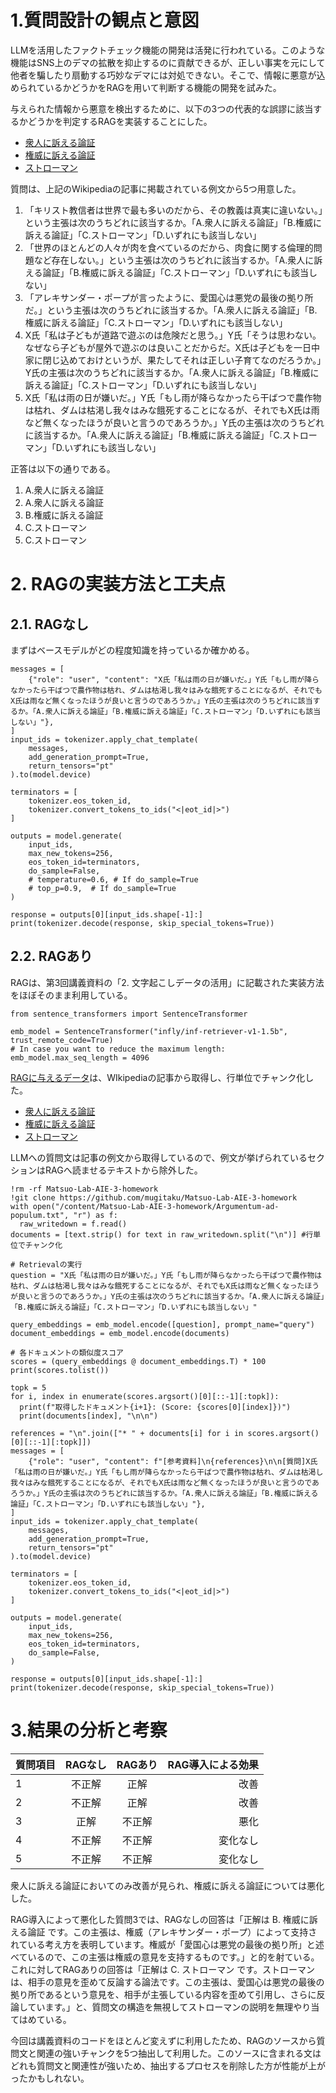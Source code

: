 # 1.質問設計の観点と意図
LLMを活用したファクトチェック機能の開発は活発に行われている。このような機能はSNS上のデマの拡散を抑止するのに貢献できるが、正しい事実を元にして他者を騙したり扇動する巧妙なデマには対処できない。そこで、情報に悪意が込められているかどうかをRAGを用いて判断する機能の開発を試みた。

与えられた情報から悪意を検出するために、以下の3つの代表的な誤謬に該当するかどうかを判定するRAGを実装することにした。
*   [衆人に訴える論証
](https://ja.wikipedia.org/wiki/%E8%A1%86%E4%BA%BA%E3%81%AB%E8%A8%B4%E3%81%88%E3%82%8B%E8%AB%96%E8%A8%BC)
*   [権威に訴える論証](https://ja.wikipedia.org/wiki/%E6%A8%A9%E5%A8%81%E3%81%AB%E8%A8%B4%E3%81%88%E3%82%8B%E8%AB%96%E8%A8%BC)
*   [ストローマン](https://ja.wikipedia.org/wiki/%E3%82%B9%E3%83%88%E3%83%AD%E3%83%BC%E3%83%9E%E3%83%B3)

質問は、上記のWikipediaの記事に掲載されている例文から5つ用意した。

1. 「キリスト教信者は世界で最も多いのだから、その教義は真実に違いない。」という主張は次のうちどれに該当するか。「A.衆人に訴える論証」「B.権威に訴える論証」「C.ストローマン」「D.いずれにも該当しない」
2. 「世界のほとんどの人々が肉を食べているのだから、肉食に関する倫理的問題など存在しない。」という主張は次のうちどれに該当するか。「A.衆人に訴える論証」「B.権威に訴える論証」「C.ストローマン」「D.いずれにも該当しない」
3. 「アレキサンダー・ポープが言ったように、愛国心は悪党の最後の拠り所だ。」という主張は次のうちどれに該当するか。「A.衆人に訴える論証」「B.権威に訴える論証」「C.ストローマン」「D.いずれにも該当しない」
4.   X氏「私は子どもが道路で遊ぶのは危険だと思う。」Y氏「そうは思わない。なぜなら子どもが屋外で遊ぶのは良いことだからだ。X氏は子どもを一日中家に閉じ込めておけというが、果たしてそれは正しい子育てなのだろうか。」Y氏の主張は次のうちどれに該当するか。「A.衆人に訴える論証」「B.権威に訴える論証」「C.ストローマン」「D.いずれにも該当しない」
5.   X氏「私は雨の日が嫌いだ。」Y氏「もし雨が降らなかったら干ばつで農作物は枯れ、ダムは枯渇し我々はみな餓死することになるが、それでもX氏は雨など無くなったほうが良いと言うのであろうか。」Y氏の主張は次のうちどれに該当するか。「A.衆人に訴える論証」「B.権威に訴える論証」「C.ストローマン」「D.いずれにも該当しない」

正答は以下の通りである。


1.   A.衆人に訴える論証
2.   A.衆人に訴える論証
3.    B.権威に訴える論証
4.    C.ストローマン
5.    C.ストローマン



# 2. RAGの実装方法と工夫点
## 2.1. RAGなし
まずはベースモデルがどの程度知識を持っているか確かめる。

```
messages = [
    {"role": "user", "content": "X氏「私は雨の日が嫌いだ。」Y氏「もし雨が降らなかったら干ばつで農作物は枯れ、ダムは枯渇し我々はみな餓死することになるが、それでもX氏は雨など無くなったほうが良いと言うのであろうか。」Y氏の主張は次のうちどれに該当するか。「A.衆人に訴える論証」「B.権威に訴える論証」「C.ストローマン」「D.いずれにも該当しない」"},
]
input_ids = tokenizer.apply_chat_template(
    messages,
    add_generation_prompt=True,
    return_tensors="pt"
).to(model.device)

terminators = [
    tokenizer.eos_token_id,
    tokenizer.convert_tokens_to_ids("<|eot_id|>")
]

outputs = model.generate(
    input_ids,
    max_new_tokens=256,
    eos_token_id=terminators,
    do_sample=False,
    # temperature=0.6, # If do_sample=True
    # top_p=0.9,  # If do_sample=True
)

response = outputs[0][input_ids.shape[-1]:]
print(tokenizer.decode(response, skip_special_tokens=True))
```

## 2.2. RAGあり
RAGは、第3回講義資料の「2. 文字起こしデータの活用」に記載された実装方法をほぼそのまま利用している。

```
from sentence_transformers import SentenceTransformer

emb_model = SentenceTransformer("infly/inf-retriever-v1-1.5b", trust_remote_code=True)
# In case you want to reduce the maximum length:
emb_model.max_seq_length = 4096
```

[RAGに与えるデータ](https://github.com/mugitaku/Matsuo-Lab-AIE-3-homework/blob/main/Argumentum-ad-populum.txt)は、WIkipediaの記事から取得し、行単位でチャンク化した。
*   [衆人に訴える論証
](https://ja.wikipedia.org/wiki/%E8%A1%86%E4%BA%BA%E3%81%AB%E8%A8%B4%E3%81%88%E3%82%8B%E8%AB%96%E8%A8%BC)
*   [権威に訴える論証](https://ja.wikipedia.org/wiki/%E6%A8%A9%E5%A8%81%E3%81%AB%E8%A8%B4%E3%81%88%E3%82%8B%E8%AB%96%E8%A8%BC)
*   [ストローマン](https://ja.wikipedia.org/wiki/%E3%82%B9%E3%83%88%E3%83%AD%E3%83%BC%E3%83%9E%E3%83%B3)

LLMへの質問文は記事の例文から取得しているので、例文が挙げられているセクションはRAGへ読ませるテキストから除外した。

```
!rm -rf Matsuo-Lab-AIE-3-homework
!git clone https://github.com/mugitaku/Matsuo-Lab-AIE-3-homework
with open("/content/Matsuo-Lab-AIE-3-homework/Argumentum-ad-populum.txt", "r") as f:
  raw_writedown = f.read()
documents = [text.strip() for text in raw_writedown.split("\n")] #行単位でチャンク化

# Retrievalの実行
question = "X氏「私は雨の日が嫌いだ。」Y氏「もし雨が降らなかったら干ばつで農作物は枯れ、ダムは枯渇し我々はみな餓死することになるが、それでもX氏は雨など無くなったほうが良いと言うのであろうか。」Y氏の主張は次のうちどれに該当するか。「A.衆人に訴える論証」「B.権威に訴える論証」「C.ストローマン」「D.いずれにも該当しない」"

query_embeddings = emb_model.encode([question], prompt_name="query")
document_embeddings = emb_model.encode(documents)

# 各ドキュメントの類似度スコア
scores = (query_embeddings @ document_embeddings.T) * 100
print(scores.tolist())
```

```
topk = 5
for i, index in enumerate(scores.argsort()[0][::-1][:topk]):
  print(f"取得したドキュメント{i+1}: (Score: {scores[0][index]})")
  print(documents[index], "\n\n")
```

```
references = "\n".join(["* " + documents[i] for i in scores.argsort()[0][::-1][:topk]])
messages = [
    {"role": "user", "content": f"[参考資料]\n{references}\n\n[質問]X氏「私は雨の日が嫌いだ。」Y氏「もし雨が降らなかったら干ばつで農作物は枯れ、ダムは枯渇し我々はみな餓死することになるが、それでもX氏は雨など無くなったほうが良いと言うのであろうか。」Y氏の主張は次のうちどれに該当するか。「A.衆人に訴える論証」「B.権威に訴える論証」「C.ストローマン」「D.いずれにも該当しない」"},
]
input_ids = tokenizer.apply_chat_template(
    messages,
    add_generation_prompt=True,
    return_tensors="pt"
).to(model.device)

terminators = [
    tokenizer.eos_token_id,
    tokenizer.convert_tokens_to_ids("<|eot_id|>")
]

outputs = model.generate(
    input_ids,
    max_new_tokens=256,
    eos_token_id=terminators,
    do_sample=False,
)
```

```
response = outputs[0][input_ids.shape[-1]:]
print(tokenizer.decode(response, skip_special_tokens=True))
```

# 3.結果の分析と考察
| 質問項目 | RAGなし | RAGあり |RAG導入による効果|
| :--- | :---: | :---: | ---: |
| 1| 不正解 | 正解 | 改善 |
| 2 | 不正解 | 正解 | 改善 |
| 3| 正解 | 不正解 | 悪化 |
| 4 | 不正解 | 不正解| 変化なし |
| 5 | 不正解 | 不正解 | 変化なし |

衆人に訴える論証においてのみ改善が見られ、権威に訴える論証については悪化した。

RAG導入によって悪化した質問3では、RAGなしの回答は「正解は B. 権威に訴える論証 です。この主張は、権威（アレキサンダー・ポープ）によって支持されている考え方を表明しています。権威が「愛国心は悪党の最後の拠り所」と述べているので、この主張は権威の意見を支持するものです。」と的を射ている。これに対してRAGありの回答は「正解は C. ストローマン です。ストローマンは、相手の意見を歪めて反論する論法です。この主張は、愛国心は悪党の最後の拠り所であるという意見を、相手が主張している内容を歪めて引用し、さらに反論しています。」と、質問文の構造を無視してストローマンの説明を無理やり当てはめている。

今回は講義資料のコードをほとんど変えずに利用したため、RAGのソースから質問文と関連の強いチャンクを5つ抽出して利用した。このソースに含まれる文はどれも質問文と関連性が強いため、抽出するプロセスを削除した方が性能が上がったかもしれない。

